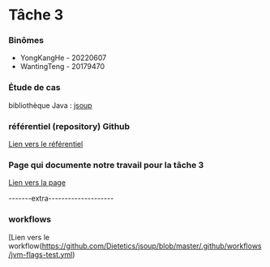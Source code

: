 # Tâche 3

### Binômes
- YongKangHe - 20220607
- WantingTeng - 20179470

### Étude de cas
bibliothèque Java : [jsoup](https://github.com/umontreal-diro/jsoup)

### référentiel (repository) Github
[Lien vers le référentiel](https://github.com/Dietetics/jsoup)

### Page qui documente notre travail pour la tâche 3
[Lien vers la page](https://github.com/Dietetics/jsoup/blob/master/IFT3913D2/ACTION-DOCUMENTATION.md)






-------extra--------------------
### workflows
[Lien vers le workflow(https://github.com/Dietetics/jsoup/blob/master/.github/workflows/jvm-flags-test.yml)